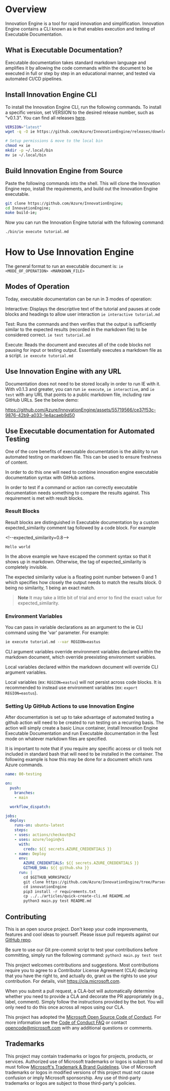 # Overview

Innovation Engine is a tool for rapid innovation and simplification. Innovation Engine contains 
a CLI known as ie that enables execution and testing of Executable Documentation.

## What is Executable Documentation? 
Executable documentation takes standard markdown language and amplifies it by 
allowing the code commands within the document to be executed in full or step by step in an educational manner, and tested 
via automated CI/CD pipelines.

## Install Innovation Engine CLI
To install the Innovation Engine CLI, run the following commands. To install a specific version, set VERSION to the desired release number, such as "v0.1.3".
You can find all releases [here](https://github.com/Azure/InnovationEngine/releases).

```bash
VERSION="latest"
wget -q -O ie https://github.com/Azure/InnovationEngine/releases/download/$VERSION/ie

# Setup permissions & move to the local bin
chmod +x ie
mkdir -p ~/.local/bin
mv ie ~/.local/bin
```

## Build Innovation Engine from Source
Paste the following commands into the shell. This will 
clone the Innovation Engine repo, install the requirements, and build out the 
Innovation Engine executable.

```bash
git clone https://github.com/Azure/InnovationEngine;
cd InnovationEngine;
make build-ie;
```

Now you can run the Innovation Engine tutorial with the following 
command:

```bash
./bin/ie execute tutorial.md
```

# How to Use Innovation Engine
The general format to run an executable document is: 
`ie <MODE_OF_OPERATION> <MARKDOWN_FILE>`

## Modes of Operation
Today, executable documentation can be run in 3 modes of operation:

Interactive: Displays the descriptive text of the tutorial and pauses at code 
blocks and headings to allow user interaction 
`ie interactive tutorial.md`

Test: Runs the commands and then verifies that the output is sufficiently 
similar to the expected results (recorded in the markdown file) to be 
considered correct. `ie test tutorial.md`

Execute: Reads the document and executes all of the code blocks not pausing for 
input or testing output. Essentially executes a markdown file as a script. 
`ie execute tutorial.md`

## Use Innovation Engine with any URL

Documentation does not need to be stored locally in order to run IE with it. With v0.1.3 and greater, you can run `ie execute`, `ie interactive`, and `ie test` with any URL that points to a public markdown file, including raw GitHub URLs. See the below demo:

https://github.com/Azure/InnovationEngine/assets/55719566/ce37f53c-9876-42b9-a033-1e4acaeb9d50

## Use Executable documentation for Automated Testing
One of the core benefits of executable documentation is the ability to run 
automated testing on markdown file. This can be used to ensure freshness of 
content.

In order to do this one will need to combine innovation engine executable 
documentation syntax with GitHub actions. 

In order to test if a command or action ran correctly executable documentation 
needs something to compare the results against. This requirement is met with 
result blocks.

### Result Blocks
Result blocks are distinguished in Executable documentation by a custom 
expected_similarity comment tag followed by a code block. For example

\<!--expected_similarity=0.8-->
<!--expected_similarity=0.8-->
```text
Hello world
```
In the above example we have escaped the comment syntax so that it shows up in 
markdown. Otherwise, the tag of expected_similarity is completely invisible.

The expected similarity value is a floating point number between 0 and 1 which 
specifies how closely the output needs to match the results block. 0 being no 
similarity, 1 being an exact match.

>**Note** It may take a little bit of trial and error to find the exact value for expected_similarity.

### Environment Variables

You can pass in variable declarations as an argument to the ie CLI command using the 'var' parameter. For example:
```bash
ie execute tutorial.md --var REGION=eastus
```

CLI argument variables override environment variables declared within the markdown document,
which override preexisting environment variables.

Local variables declared within the markdown document will override CLI argument variables.

Local variables (ex: `REGION=eastus`) will not persist across code blocks. It is recommended
to instead use environment variables (ex: `export REGION=eastus`).

### Setting Up GitHub Actions to use Innovation Engine

After documentation is set up to take advantage of automated testing a github 
action will need to be created to run testing on a recurring basis. The action 
will simply create a basic Linux container, install Innovation Engine 
Executable Documentation and run Executable documentation in the Test mode on 
whatever markdown files are specified.

It is important to note that if you require any specific access or cli tools 
not included in standard bash that will need to be installed in the container. 
The following example is how this may be done for a document which runs Azure 
commands.

```yml
name: 00-testing

on:
  push:
    branches:
    - main

  workflow_dispatch:

jobs:
  deploy:
    runs-on: ubuntu-latest
    steps:
    - uses: actions/checkout@v2
    - uses: azure/login@v1
      with:
        creds: ${{ secrets.AZURE_CREDENTIALS }}
    - name: Deploy
      env:
        AZURE_CREDENTIALS: ${{ secrets.AZURE_CREDENTIALS }}
        GITHUB_SHA: ${{ github.sha }}
      run: |
        cd $GITHUB_WORKSPACE/
        git clone https://github.com/Azure/InnovationEngine/tree/ParserAndExecutor
        cd innovationEngine
        pip3 install -r requirements.txt
        cp ../../articles/quick-create-cli.md README.md
        python3 main.py test README.md
```

## Contributing

This is an open source project. Don't keep your code improvements,
features and cool ideas to yourself. Please issue pull requests
against our [GitHub repo](https://github.com/Azure/innovationengine).

Be sure to use our Git pre-commit script to test your contributions
before committing, simply run the following command: `python3 main.py test test`

This project welcomes contributions and suggestions.  Most
contributions require you to agree to a Contributor License Agreement
(CLA) declaring that you have the right to, and actually do, grant us
the rights to use your contribution. For details, visit
https://cla.microsoft.com.

When you submit a pull request, a CLA-bot will automatically determine
whether you need to provide a CLA and decorate the PR appropriately
(e.g., label, comment). Simply follow the instructions provided by the
bot. You will only need to do this once across all repos using our
CLA.

This project has adopted
the
[Microsoft Open Source Code of Conduct](https://opensource.microsoft.com/codeofconduct/).
For more information see
the
[Code of Conduct FAQ](https://opensource.microsoft.com/codeofconduct/faq/) or
contact [opencode@microsoft.com](mailto:opencode@microsoft.com) with
any additional questions or comments.


## Trademarks

This project may contain trademarks or logos for projects, products, or 
services. Authorized use of Microsoft trademarks or logos is subject to and 
must follow [Microsoft's Trademark & Brand Guidelines](https://www.microsoft.com/en-us/legal/intellectualproperty/trademarks/usage/general).
Use of Microsoft trademarks or logos in modified versions of this project must 
not cause confusion or imply Microsoft sponsorship. Any use of third-party 
trademarks or logos are subject to those third-party's policies.

